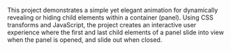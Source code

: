 This project demonstrates a simple yet elegant animation for dynamically revealing or hiding child elements within a container (panel). Using CSS transforms and JavaScript, the project creates an interactive user experience where the first and last child elements of a panel slide into view when the panel is opened, and slide out when closed.